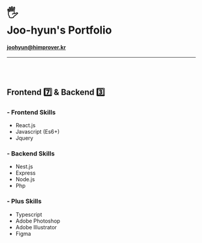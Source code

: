 # 🖐<br>Joo-hyun's Portfolio


#### joohyun@himprover.kr

---
<br>
<br>

## Frontend 7️⃣ & Backend 3️⃣

### - Frontend Skills

- React.js
- Javascript (Es6+)
- Jquery

### - Backend Skills

- Nest.js
- Express
- Node.js
- Php

### - Plus Skills

- Typescript
- Adobe Photoshop
- Adobe Illustrator
- Figma
